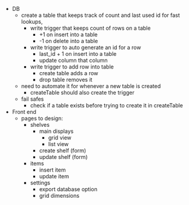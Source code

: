 - DB
    - create a table that keeps track of count and last used id for fast lookups, 
        - write trigger that keeps count of rows on a table
            - +1 on insert into a table
            - -1 on delete into a table
        - write trigger to auto generate an id for a row
            - last_id + 1 on insert into a table
            - update column that column
        - write trigger to add row into table
            - create table adds a row
            - drop table removes it
    - need to automate it for whenever a new table is created
        - createTable should also create the trigger
    - fail safes
        - check if a table exists before trying to create it in createTable
- Front end
    - pages to design:
        - shelves
            - main displays
                - grid view
                - list view
            - create shelf (form)
            - update shelf (form)
        - items
            - insert item
            - update item
        - settings
            - export database option
            - grid dimensions
